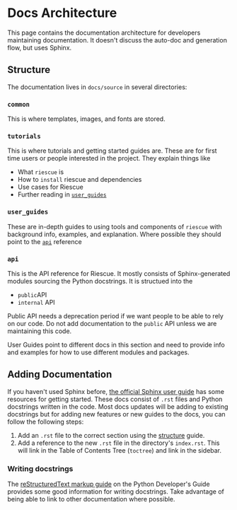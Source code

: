 # Docs Architecture

This page contains the documentation architecture for developers maintaining documentation. It doesn't discuss the auto-doc and generation flow, but uses Sphinx.

## Structure
The documentation lives in `docs/source` in several directories:

### `common`
This is where templates, images, and fonts are stored.

### `tutorials`
This is where tutorials and getting started guides are. These are for first time users or people interested in the project. They explain things like
- What `riescue` is
- How to `install` riescue and dependencies
- Use cases for Riescue
- Further reading in [`user_guides`](#user_guides)


### `user_guides`
These are in-depth guides to using tools and components of `riescue` with background info, examples, and explanation. Where possible they should point to the [`api`](#api) reference


### `api`
This is the API reference for Riescue. It mostly consists of Sphinx-generated modules sourcing the Python docstrings. It is structued into the
- `public`API
- `internal` API

Public API needs a deprecation period if we want people to be able to rely on our code. Do not add documentation to the `public` API unless we are maintaining this code.

User Guides point to different docs in this section and need to provide info and examples for how to use different modules and packages.


## Adding Documentation

If you haven't used Sphinx before, [the official Sphinx user guide](https://www.sphinx-doc.org/en/master/usage/quickstart.html) has some resources for getting started. These docs consist of `.rst` files and Python docstrings written in the code. Most docs updates will be adding to existing docstrings but for adding new features or new guides to the docs, you can follow the following steps:

1. Add an `.rst` file to the correct section using the [structure](#structure) guide.
2. Add a reference to the new `.rst` file in the directory's `index.rst`. This will link in the Table of Contents Tree (`toctree`) and link in the sidebar.



### Writing docstrings
The [reStructuredText markup guide](https://devguide.python.org/documentation/markup/) on the Python Developer's Guide provides some good information for writing docstrings. Take advantage of being able to link to other documentation where possible.
